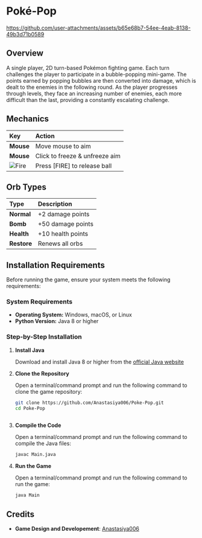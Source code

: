 # Poké-Pop
https://github.com/user-attachments/assets/b65e68b7-54ee-4eab-8138-49b3d71b0589

## Overview
A single player, 2D turn-based Pokémon fighting game. Each turn challenges the player to participate in a bubble-popping mini-game. The points earned by popping bubbles are then converted into damage, which is dealt to the enemies in the following round. As the player progresses through levels, they face an increasing number of enemies, each more difficult than the last, providing a constantly escalating challenge.

## Mechanics
 Key          | Action                            |
|:------------|:----------------------------------|
| **Mouse**   | Move mouse to aim                 |
| **Mouse**   | Click to freeze & unfreeze aim    |
| ![Fire](https://github.com/user-attachments/assets/0b9dffcb-6ffe-4fe1-87ec-5e8801e24da2) | Press [FIRE] to release ball      |



## Orb Types
 Type          | Description           |
|:-------------|:----------------------|
| **Normal**   | +2 damage points      |
| **Bomb**     | +50 damage points     |
| **Health**   | +10 health points     |
| **Restore**  | Renews all orbs       | 

## Installation Requirements

Before running the game, ensure your system meets the following requirements:

### System Requirements
- **Operating System:** Windows, macOS, or Linux
- **Python Version:** Java 8 or higher

### Step-by-Step Installation

1. **Install Java**
   
   Download and install Java 8 or higher from the [official Java website](https://www.oracle.com/java/technologies/downloads/)
   
2. **Clone the Repository**
   
   Open a terminal/command prompt and run the following command to clone the game repository:  
   ```bash
   git clone https://github.com/Anastasiya006/Poke-Pop.git
   cd Poke-Pop
 
3. **Compile the Code**
   
   Open a terminal/command prompt and run the following command to compile the Java files:
   ```bash
   javac Main.java
   
4. **Run the Game**
   
   Open a terminal/command prompt and run the following command to run the game:
   ```bash
   java Main

## Credits
- **Game Design and Developement**: [Anastasiya006](https://github.com/Anastasiya006)
